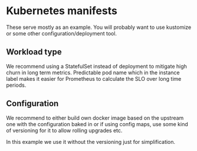 # Kubernetes manifests

These serve mostly as an example. You will probably want to use kustomize or some other configuration/deployment tool.

## Workload type

We recommend using a StatefulSet instead of deployment to mitigate high churn in long term metrics.
Predictable pod name which in the instance label makes it easier for Prometheus to calculate the SLO over long time
periods.

## Configuration

We recommend to either build own docker image based on the upstream one with the configuration baked in or if using
config maps, use some kind of versioning for it to allow rolling upgrades etc.

In this example we use it without the versioning just for simplification.

